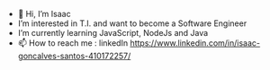 - 👋 Hi, I’m Isaac
-  I’m interested in T.I. and want to become a Software Engineer
-  I’m currently learning JavaScript, NodeJs and Java
- 📫 How to reach me : linkedIn https://www.linkedin.com/in/isaac-goncalves-santos-410172257/
